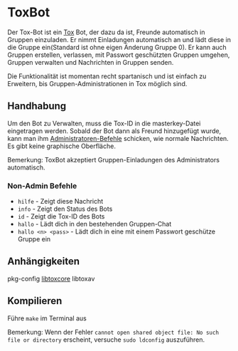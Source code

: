 # ToxBot
Der Tox-Bot ist ein [Tox](https://tox.im) Bot, der dazu da ist, Freunde automatisch in Gruppen einzuladen. Er nimmt Einladungen automatisch an und lädt diese in die Gruppe ein(Standard ist ohne eigen Änderung Gruppe 0). Er kann auch Gruppen erstellen, verlassen, mit Passwort geschützten Gruppen umgehen, Gruppen verwalten und Nachrichten in Gruppen senden.

Die Funktionalität ist momentan recht spartanisch und ist einfach zu Erweitern, bis Gruppen-Administrationen in Tox möglich sind.

## Handhabung
Um den Bot zu Verwalten, muss die Tox-ID in die masterkey-Datei eingetragen werden. Sobald der Bot dann als Freund hinzugefügt wurde, kann man ihm [Administratoren-Befehle](https://github.com/JFreegman/ToxBot/blob/master/commands.txt) schicken, wie normale Nachrichten. Es gibt keine graphische Oberfläche.

Bemerkung: ToxBot akzeptiert Gruppen-Einladungen des Administrators automatisch.

### Non-Admin Befehle
* `hilfe` - Zeigt diese Nachricht
* `info` - Zeigt den Status des Bots
* `id` - Zeigt die Tox-ID des Bots
* `hallo` - Lädt dich in den bestehenden Gruppen-Chat
* `hallo <n> <pass>` - Lädt dich in eine mit einem Passwort geschütze Gruppe ein

## Anhängigkeiten
pkg-config
[libtoxcore](https://github.com/irungentoo/toxcore)
libtoxav

## Kompilieren
Führe `make` im Terminal aus

Bemerkung: Wenn der Fehler `cannot open shared object file: No such file or directory` erscheint, versuche `sudo ldconfig` auszuführen.
